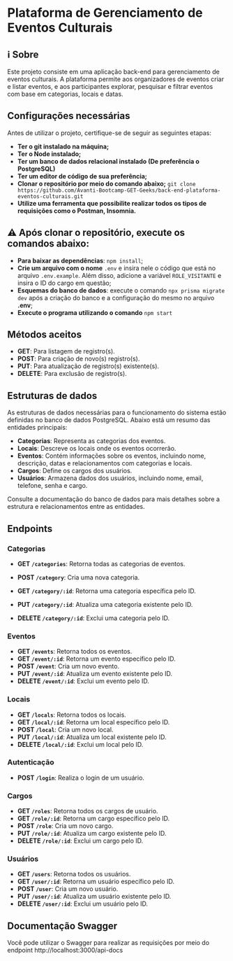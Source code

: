 # Plataforma de Gerenciamento de Eventos Culturais

## ℹ️ Sobre

Este projeto consiste em uma aplicação back-end para gerenciamento de eventos culturais. A plataforma permite aos organizadores de eventos criar e listar eventos, e aos participantes explorar, pesquisar e filtrar eventos com base em categorias, locais e datas.

## Configurações necessárias

Antes de utilizar o projeto, certifique-se de seguir as seguintes etapas:

- **Ter o git instalado na máquina;**
- **Ter o Node instalado;**
- **Ter um banco de dados relacional instalado (De preferência o PostgreSQL)**
- **Ter um editor de código de sua preferência;**
- **Clonar o repositório por meio do comando abaixo;**
  `git clone https://github.com/Avanti-Bootcamp-GET-Geeks/back-end-plataforma-eventos-culturais.git`
- **Utilize uma ferramenta que possibilite realizar todos os tipos de requisições como o Postman, Insomnia.**

## ⚠️ Após clonar o repositório, execute os comandos abaixo:

- **Para baixar as dependências**: `npm install`;
- **Crie um arquivo com o nome** `.env` e insira nele o código que está no arquivo `.env.example`. Além disso, adicione a variável `ROLE_VISITANTE` e insira o ID do cargo em questão;
- **Esquemas do banco de dados**: execute o comando `npx prisma migrate dev` após a criação do banco e a configuração do mesmo no arquivo **.env**;
- **Execute o programa utilizando o comando** `npm start`

## Métodos aceitos

- **GET**: Para listagem de registro(s).
- **POST**: Para criação de novo(s) registro(s).
- **PUT**: Para atualização de registro(s) existente(s).
- **DELETE**: Para exclusão de registro(s).

## Estruturas de dados

As estruturas de dados necessárias para o funcionamento do sistema estão definidas no banco de dados PostgreSQL. Abaixo está um resumo das entidades principais:

- **Categorias**: Representa as categorias dos eventos.
- **Locais**: Descreve os locais onde os eventos ocorrerão.
- **Eventos**: Contém informações sobre os eventos, incluindo nome, descrição, datas e relacionamentos com categorias e locais.
- **Cargos**: Define os cargos dos usuários.
- **Usuários**: Armazena dados dos usuários, incluindo nome, email, telefone, senha e cargo.

Consulte a documentação do banco de dados para mais detalhes sobre a estrutura e relacionamentos entre as entidades.

## Endpoints

### Categorias

- **GET `/categories`**: Retorna todas as categorias de eventos.
- **POST `/category`**: Cria uma nova categoria.

- **GET `/category/:id`**: Retorna uma categoria específica pelo ID.
- **PUT `/category/:id`**: Atualiza uma categoria existente pelo ID.
- **DELETE `/category/:id`**: Exclui uma categoria pelo ID.

### Eventos

- **GET `/events`**: Retorna todos os eventos.
- **GET `/event/:id`**: Retorna um evento específico pelo ID.
- **POST `/event`**: Cria um novo evento.
- **PUT `/event/:id`**: Atualiza um evento existente pelo ID.
- **DELETE `/event/:id`**: Exclui um evento pelo ID.

### Locais

- **GET `/locals`**: Retorna todos os locais.
- **GET `/local/:id`**: Retorna um local específico pelo ID.
- **POST `/local`**: Cria um novo local.
- **PUT `/local/:id`**: Atualiza um local existente pelo ID.
- **DELETE `/local/:id`**: Exclui um local pelo ID.

### Autenticação

- **POST `/login`**: Realiza o login de um usuário.

### Cargos

- **GET `/roles`**: Retorna todos os cargos de usuário.
- **GET `/role/:id`**: Retorna um cargo específico pelo ID.
- **POST `/role`**: Cria um novo cargo.
- **PUT `/role/:id`**: Atualiza um cargo existente pelo ID.
- **DELETE `/role/:id`**: Exclui um cargo pelo ID.

### Usuários

- **GET `/users`**: Retorna todos os usuários.
- **GET `/user/:id`**: Retorna um usuário específico pelo ID.
- **POST `/user`**: Cria um novo usuário.
- **PUT `/user/:id`**: Atualiza um usuário existente pelo ID.
- **DELETE `/user/:id`**: Exclui um usuário pelo ID.

## Documentação Swagger

Você pode utilizar o Swagger para realizar as requisições por meio do endpoint http://localhost:3000/api-docs
